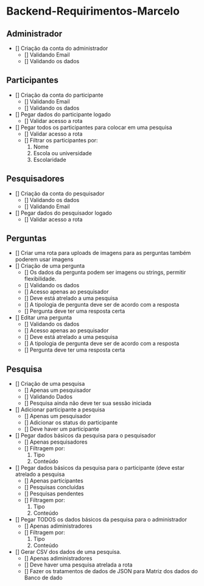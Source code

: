 # Backend-Requirimentos-Marcelo

## Administrador

- [] Criação da conta do administrador
  - [] Validando Email
  - [] Validando os dados

## Participantes

- [] Criação da conta do participante
  - [] Validando Email
  - [] Validando os dados
- [] Pegar dados do participante logado
  - [] Validar acesso a rota
- [] Pegar todos os participantes para colocar em uma pesquisa
  - [] Validar acesso a rota
  - [] Filtrar os participantes por:
    1. Nome
    2. Escola ou universidade
    3. Escolaridade

## Pesquisadores

- [] Criação da conta do pesquisador
  - [] Validando os dados
  - [] Validando Email
- [] Pegar dados do pesquisador logado
  - [] Validar acesso a rota

## Perguntas

- [] Criar uma rota para uploads de imagens para as perguntas também poderem usar imagens
- [] Criação de uma pergunta
  - [] Os dados da pergunta podem ser imagens ou strings, permitir flexibilidade.
  - [] Validando os dados
  - [] Acesso apenas ao pesquisador
  - [] Deve está atrelado a uma pesquisa
  - [] A tipologia de pergunta deve ser de acordo com a resposta
  - [] Pergunta deve ter uma resposta certa
- [] Editar uma pergunta
  - [] Validando os dados
  - [] Acesso apenas ao pesquisador
  - [] Deve está atrelado a uma pesquisa
  - [] A tipologia de pergunta deve ser de acordo com a resposta
  - [] Pergunta deve ter uma resposta certa

## Pesquisa

- [] Criação de uma pesquisa
  - [] Apenas um pesquisador
  - [] Validando Dados
  - [] Pesquisa ainda não deve ter sua sessão iniciada
- [] Adicionar participante a pesquisa
  - [] Apenas um pesquisador
  - [] Adicionar os status do participante
  - [] Deve haver um participante
- [] Pegar dados básicos da pesquisa para o pesquisador
  - [] Apenas pesquisadores
  - [] Filtragem por:
    1. Tipo
    2. Conteúdo
- [] Pegar dados básicos da pesquisa para o participante (deve estar atrelado a pesquisa
  - [] Apenas participantes
  - [] Pesquisas concluídas
  - [] Pesquisas pendentes
  - [] Filtragem por:
    1. Tipo
    2. Conteúdo
- [] Pegar TODOS os dados básicos da pesquisa para o administrador
  - [] Apenas adiministradores
  - [] Filtragem por:
    1. Tipo
    2. Conteúdo
- [] Gerar CSV dos dados de uma pesquisa.
  - [] Apenas adiministradores
  - [] Deve haver uma pesquisa atrelada a rota
  - [] Fazer os tratamentos de dados de JSON para Matriz dos dados do Banco de dado
